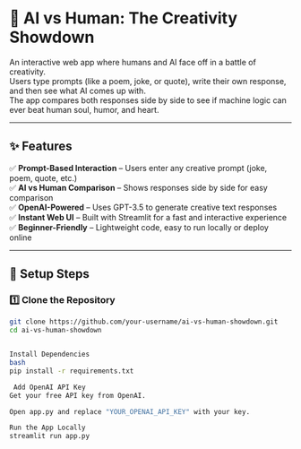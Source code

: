 # 🤖 AI vs Human: The Creativity Showdown

An interactive web app where humans and AI face off in a battle of creativity.  
Users type prompts (like a poem, joke, or quote), write their own response, and then see what AI comes up with.  
The app compares both responses side by side to see if machine logic can ever beat human soul, humor, and heart.

---

## ✨ Features

✅ **Prompt-Based Interaction** – Users enter any creative prompt (joke, poem, quote, etc.)  
✅ **AI vs Human Comparison** – Shows responses side by side for easy comparison  
✅ **OpenAI-Powered** – Uses GPT-3.5 to generate creative text responses  
✅ **Instant Web UI** – Built with Streamlit for a fast and interactive experience  
✅ **Beginner-Friendly** – Lightweight code, easy to run locally or deploy online  

---

## 🚀 Setup Steps

### 1️⃣ Clone the Repository
```bash
git clone https://github.com/your-username/ai-vs-human-showdown.git
cd ai-vs-human-showdown


Install Dependencies
bash
pip install -r requirements.txt

 Add OpenAI API Key
Get your free API key from OpenAI.

Open app.py and replace "YOUR_OPENAI_API_KEY" with your key.

Run the App Locally
streamlit run app.py


